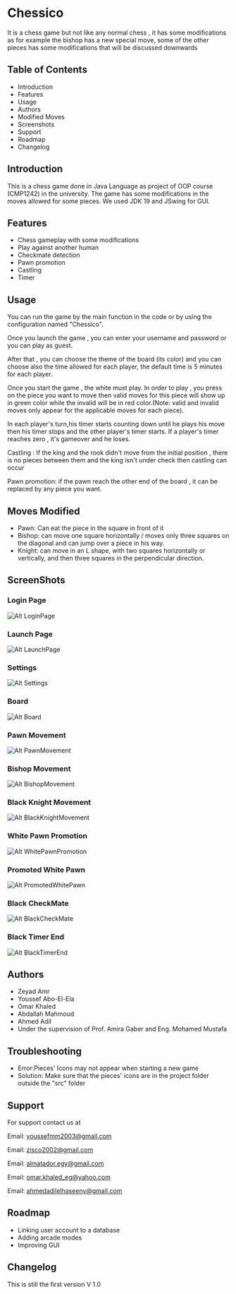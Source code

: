 
# Chessico 

It is a chess game but not like any normal chess , it has some modifications as for example the bishop has a new special move, some of the other pieces has some modifications that will be discussed downwards

## Table of Contents

- Introduction
- Features
- Usage
- Authors
- Modified Moves
- Screenshots
- Support
- Roadmap
- Changelog

## Introduction

This is a chess game done in Java Language as project of OOP course (CMP1242) in the university.
The game has some modifications in the moves allowed for some pieces. We used JDK 19 and JSwing for GUI.

## Features

- Chess gameplay with some modifications
- Play against another human
- Checkmate detection
- Pawn promotion
- Castling
- Timer


## Usage

You can run the game by the main function in the code or by using the configuration named "Chessico".

Once you launch the game , you can enter your username and password or you can play as guest.


After that , you can choose the theme of the board (its color) and you can choose also the time allowed for each player, the default time is 5 minutes for each player.

Once you start the game , the white must play. In order to play , you press on the piece you want to move then valid moves for this piece will show up in green color while the invalid will be in red color.(Note: valid and invalid moves only appear for the applicable moves for each piece). 

In each player's turn,his timer starts counting down until he plays his move then his timer stops and the other player's timer starts. If a player's timer reaches zero , it's gameover and he loses.

Castling : If the king and the rook didn't move from the initial position , there is no pieces between them and the king isn't under check then castling can occur

Pawn promotion: if the pawn reach the other end of the board , it can be replaced by any piece you want.

## Moves Modified
- Pawn: Can eat the piece in the square in front of it
- Bishop:  can move one square horizontally / moves only three squares on the diagonal and can jump over a piece in his way. 
- Knight: can  move  in  an  L  shape,  with  two  squares  horizontally  or  vertically,  and then  three  squares  in  the  perpendicular  direction.

## ScreenShots
### Login Page
![Alt LoginPage](./ReadmeImages/LoginPage.png)
### Launch Page
![Alt LaunchPage](./ReadmeImages/LaunchPage.png)
### Settings
![Alt Settings](./ReadmeImages/Settings.png)
### Board
![Alt Board](./ReadmeImages/Board.png)
### Pawn Movement
![Alt PawnMovement](./ReadmeImages/PawnMovement.png)
### Bishop Movement
![Alt BishopMovement](./ReadmeImages/BishopMovement.png)
### Black Knight Movement
![Alt BlackKnightMovement](./ReadmeImages/BlackKnightMovement.png)
### White Pawn Promotion
![Alt WhitePawnPromotion](./ReadmeImages/WhitePawnPromotion.png)
### Promoted White Pawn
![Alt PromotedWhitePawn](./ReadmeImages/PromotedWhitePawn.png)
### Black CheckMate
![Alt BlackCheckMate](./ReadmeImages/BlackCheckMate.png)
### Black Timer End
![Alt BlackTimerEnd](./ReadmeImages/BlackTimerEnd.png)

## Authors

- Zeyad Amr
- Youssef Abo-El-Ela
- Omar Khaled
- Abdallah Mahmoud
- Ahmed Adil
- Under the supervision of Prof. Amira Gaber and Eng. Mohamed Mustafa


## Troubleshooting

- Error:Pieces' Icons may not appear when starting a new game
- Solution: Make sure that the pieces' icons are in the project folder outside the "src" folder 

## Support

For support contact us at

Email: youssefmm2003@gmail.com

Email: zisco2002@gmail.com

Email: almatador.egy@gmail.com

Email: omar.khaled_eg@yahoo.com

Email: ahmedadilelhaseeny@gmail.com

## Roadmap

- Linking user account to a database
- Adding arcade modes
- Improving GUI

## Changelog

This is still the first version V 1.0 
